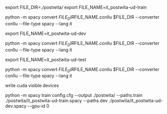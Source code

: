 export FILE_DIR=./postwita/
export FILE_NAME=it_postwita-ud-train

python -m spacy convert $FILE_DIR$FILE_NAME.conllu $FILE_DIR --converter conllu --file-type spacy --lang it

export FILE_NAME=it_postwita-ud-dev

python -m spacy convert $FILE_DIR$FILE_NAME.conllu $FILE_DIR --converter conllu --file-type spacy --lang it

export FILE_NAME=it_postwita-ud-test

python -m spacy convert $FILE_DIR$FILE_NAME.conllu $FILE_DIR --converter conllu --file-type spacy --lang it



write cuda visible devices

python -m spacy train config.cfg --output ./postwita/ --paths.train ./postwita/it_postwita-ud-train.spacy --paths.dev ./postwita/it_postwita-ud-dev.spacy --gpu-id 0